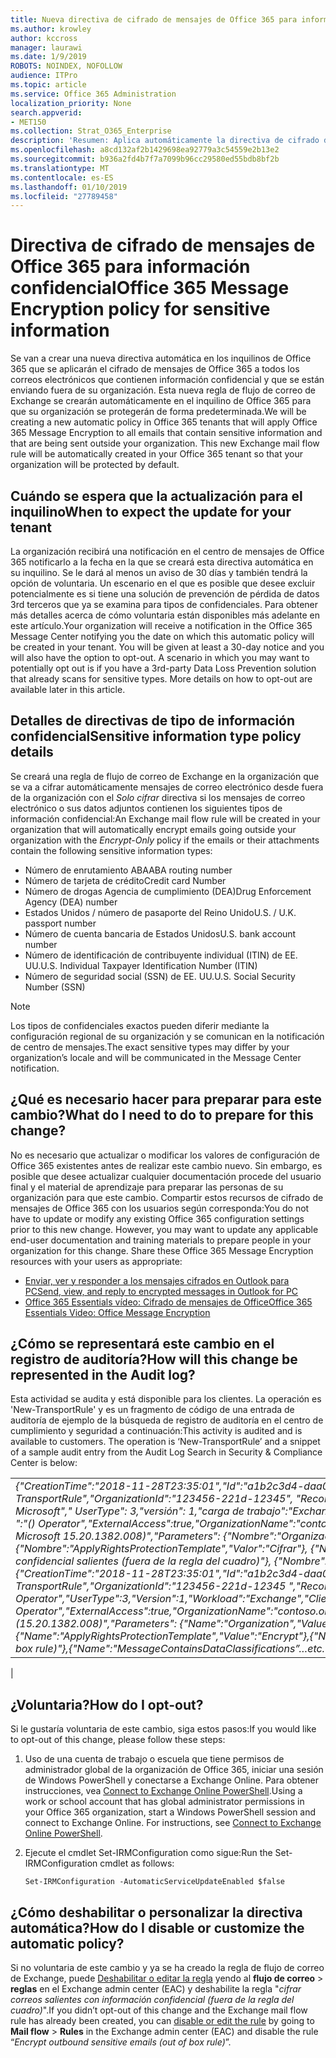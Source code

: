 ```yaml
---
title: Nueva directiva de cifrado de mensajes de Office 365 para información confidencial
ms.author: krowley
author: kccross
manager: laurawi
ms.date: 1/9/2019
ROBOTS: NOINDEX, NOFOLLOW
audience: ITPro
ms.topic: article
ms.service: Office 365 Administration
localization_priority: None
search.appverid:
- MET150
ms.collection: Strat_O365_Enterprise
description: 'Resumen: Aplica automáticamente la directiva de cifrado de mensajes de Office 365 para implantar para todos los inquilinos de tipos de información confidencial.'
ms.openlocfilehash: a8cd132af2b1429698ea92779a3c54559e2b13e2
ms.sourcegitcommit: b936a2fd4b7f7a7099b96cc29580ed55bdb8bf2b
ms.translationtype: MT
ms.contentlocale: es-ES
ms.lasthandoff: 01/10/2019
ms.locfileid: "27789458"
---
```

# <a name="office-365-message-encryption-policy-for-sensitive-information"></a><span data-ttu-id="88827-103">Directiva de cifrado de mensajes de Office 365 para información confidencial</span><span class="sxs-lookup"><span data-stu-id="88827-103">Office 365 Message Encryption policy for sensitive information</span></span>

<span data-ttu-id="88827-p101">Se van a crear una nueva directiva automática en los inquilinos de Office 365 que se aplicarán el cifrado de mensajes de Office 365 a todos los correos electrónicos que contienen información confidencial y que se están enviando fuera de su organización. Esta nueva regla de flujo de correo de Exchange se crearán automáticamente en el inquilino de Office 365 para que su organización se protegerán de forma predeterminada.</span><span class="sxs-lookup"><span data-stu-id="88827-p101">We will be creating a new automatic policy in Office 365 tenants that will apply Office 365 Message Encryption to all emails that contain sensitive information and that are being sent outside your organization. This new Exchange mail flow rule will be automatically created in your Office 365 tenant so that your organization will be protected by default.</span></span>

## <a name="when-to-expect-the-update-for-your-tenant"></a><span data-ttu-id="88827-106">Cuándo se espera que la actualización para el inquilino</span><span class="sxs-lookup"><span data-stu-id="88827-106">When to expect the update for your tenant</span></span>

<span data-ttu-id="88827-p102">La organización recibirá una notificación en el centro de mensajes de Office 365 notificarlo a la fecha en la que se creará esta directiva automática en su inquilino. Se le dará al menos un aviso de 30 días y también tendrá la opción de voluntaria. Un escenario en el que es posible que desee excluir potencialmente es si tiene una solución de prevención de pérdida de datos 3rd terceros que ya se examina para tipos de confidenciales. Para obtener más detalles acerca de cómo voluntaria están disponibles más adelante en este artículo.</span><span class="sxs-lookup"><span data-stu-id="88827-p102">Your organization will receive a notification in the Office 365 Message Center notifying you the date on which this automatic policy will be created in your tenant. You will be given at least a 30-day notice and you will also have the option to opt-out. A scenario in which you may want to potentially opt out is if you have a 3rd-party Data Loss Prevention solution that already scans for sensitive types. More details on how to opt-out are available later in this article.</span></span>

## <a name="sensitive-information-type-policy-details"></a><span data-ttu-id="88827-110">Detalles de directivas de tipo de información confidencial</span><span class="sxs-lookup"><span data-stu-id="88827-110">Sensitive information type policy details</span></span>

<span data-ttu-id="88827-111">Se creará una regla de flujo de correo de Exchange en la organización que se va a cifrar automáticamente mensajes de correo electrónico desde fuera de la organización con el *Solo cifrar* directiva si los mensajes de correo electrónico o sus datos adjuntos contienen los siguientes tipos de información confidencial:</span><span class="sxs-lookup"><span data-stu-id="88827-111">An Exchange mail flow rule will be created in your organization that will automatically encrypt emails going outside your organization with the *Encrypt-Only* policy if the emails or their attachments contain the following sensitive information types:</span></span>

- <span data-ttu-id="88827-112">Número de enrutamiento ABA</span><span class="sxs-lookup"><span data-stu-id="88827-112">ABA routing number</span></span>
- <span data-ttu-id="88827-113">Número de tarjeta de crédito</span><span class="sxs-lookup"><span data-stu-id="88827-113">Credit card Number</span></span>
- <span data-ttu-id="88827-114">Número de drogas Agencia de cumplimiento (DEA)</span><span class="sxs-lookup"><span data-stu-id="88827-114">Drug Enforcement Agency (DEA) number</span></span>
- <span data-ttu-id="88827-p103">Estados Unidos / número de pasaporte del Reino Unido</span><span class="sxs-lookup"><span data-stu-id="88827-p103">U.S. / U.K. passport number</span></span>
- <span data-ttu-id="88827-117">Número de cuenta bancaria de Estados Unidos</span><span class="sxs-lookup"><span data-stu-id="88827-117">U.S. bank account number</span></span>
- <span data-ttu-id="88827-118">Número de identificación de contribuyente individual (ITIN) de EE. UU.</span><span class="sxs-lookup"><span data-stu-id="88827-118">U.S. Individual Taxpayer Identification Number (ITIN)</span></span>
- <span data-ttu-id="88827-119">Número de seguridad social (SSN) de EE. UU.</span><span class="sxs-lookup"><span data-stu-id="88827-119">U.S. Social Security Number (SSN)</span></span>

> [!Note]
> <span data-ttu-id="88827-120">Los tipos de confidenciales exactos pueden diferir mediante la configuración regional de su organización y se comunican en la notificación de centro de mensajes.</span><span class="sxs-lookup"><span data-stu-id="88827-120">The exact sensitive types may differ by your organization’s locale and will be communicated in the Message Center notification.</span></span>

## <a name="what-do-i-need-to-do-to-prepare-for-this-change"></a><span data-ttu-id="88827-121">¿Qué es necesario hacer para preparar para este cambio?</span><span class="sxs-lookup"><span data-stu-id="88827-121">What do I need to do to prepare for this change?</span></span>

<span data-ttu-id="88827-p104">No es necesario que actualizar o modificar los valores de configuración de Office 365 existentes antes de realizar este cambio nuevo. Sin embargo, es posible que desee actualizar cualquier documentación procede del usuario final y el material de aprendizaje para preparar las personas de su organización para que este cambio. Compartir estos recursos de cifrado de mensajes de Office 365 con los usuarios según corresponda:</span><span class="sxs-lookup"><span data-stu-id="88827-p104">You do not have to update or modify any existing Office 365 configuration settings prior to this new change. However, you may want to update any applicable end-user documentation and training materials to prepare people in your organization for this change. Share these Office 365 Message Encryption resources with your users as appropriate:</span></span>

- [<span data-ttu-id="88827-125">Enviar, ver y responder a los mensajes cifrados en Outlook para PC</span><span class="sxs-lookup"><span data-stu-id="88827-125">Send, view, and reply to encrypted messages in Outlook for PC</span></span>](https://support.office.com/article/send-view-and-reply-to-encrypted-messages-in-outlook-for-pc-eaa43495-9bbb-4fca-922a-df90dee51980)
- [<span data-ttu-id="88827-126">Office 365 Essentials vídeo: Cifrado de mensajes de Office</span><span class="sxs-lookup"><span data-stu-id="88827-126">Office 365 Essentials Video: Office Message Encryption</span></span>](https://youtu.be/CQR0cG_iEUc)

## <a name="how-will-this-change-be-represented-in-the-audit-log"></a><span data-ttu-id="88827-127">¿Cómo se representará este cambio en el registro de auditoría?</span><span class="sxs-lookup"><span data-stu-id="88827-127">How will this change be represented in the Audit log?</span></span>

<span data-ttu-id="88827-p105">Esta actividad se audita y está disponible para los clientes.  La operación es 'New-TransportRule' y es un fragmento de código de una entrada de auditoría de ejemplo de la búsqueda de registro de auditoría en el centro de cumplimiento y seguridad a continuación:</span><span class="sxs-lookup"><span data-stu-id="88827-p105">This activity is audited and is available to customers.  The operation is ‘New-TransportRule’ and a snippet of a sample audit entry from the Audit Log Search in Security & Compliance Center is below:</span></span>

|     |
| --- |
| <span data-ttu-id="88827-130">*{"CreationTime":"2018-11-28T23:35:01","Id":"a1b2c3d4-daa0-4c4f-a019-03a1234a1b0c","Operation":"New-TransportRule","OrganizationId":"123456-221d-12345", "RecordType": 1, "ResultStatus": "True", "UserKey": "Operador de Microsoft"," UserType": 3,"versión": 1,"carga de trabajo":"Exchange","IPCliente":"123.456.147.68:17584","ObjectId":"UserId "," ":"() Operator","ExternalAccess":true,"OrganizationName":"contoso.onmicrosoft.com","OriginatingServer":"CY4PR13MBXXXX de Microsoft 15.20.1382.008)","Parameters": {"Nombre":"Organización","Valor":" d. 123456-221-12346"{"Nombre":"ApplyRightsProtectionTemplate","Valor":"Cifrar"}, {"Nombre":"Nombre","Valor":"Cifrar correos con información confidencial salientes (fuera de la regla del cuadro)"}, {"Nombre":" MessageContainsDataClassifications"... etcetera.*</span><span class="sxs-lookup"><span data-stu-id="88827-130">*{"CreationTime":"2018-11-28T23:35:01","Id":"a1b2c3d4-daa0-4c4f-a019-03a1234a1b0c","Operation":"New-TransportRule","OrganizationId":"123456-221d-12345 ","RecordType":1,"ResultStatus":"True","UserKey":"Microsoft Operator","UserType":3,"Version":1,"Workload":"Exchange","ClientIP":"123.456.147.68:17584","ObjectId":"","UserId":"Microsoft Operator","ExternalAccess":true,"OrganizationName":"contoso.onmicrosoft.com","OriginatingServer":"CY4PR13MBXXXX (15.20.1382.008)","Parameters": {"Name":"Organization","Value":"123456-221d-12346"{"Name":"ApplyRightsProtectionTemplate","Value":"Encrypt"},{"Name":"Name","Value":"Encrypt outbound sensitive emails (out of box rule)"},{"Name":"MessageContainsDataClassifications”…etc.*</span></span>
 |

## <a name="how-do-i-opt-out"></a><span data-ttu-id="88827-131">¿Voluntaria?</span><span class="sxs-lookup"><span data-stu-id="88827-131">How do I opt-out?</span></span>

<span data-ttu-id="88827-132">Si le gustaría voluntaria de este cambio, siga estos pasos:</span><span class="sxs-lookup"><span data-stu-id="88827-132">If you would like to opt-out of this change, please follow these steps:</span></span>

1. <span data-ttu-id="88827-p106">Uso de una cuenta de trabajo o escuela que tiene permisos de administrador global de la organización de Office 365, iniciar una sesión de Windows PowerShell y conectarse a Exchange Online. Para obtener instrucciones, vea [Connect to Exchange Online PowerShell](https://aka.ms/exopowershell).</span><span class="sxs-lookup"><span data-stu-id="88827-p106">Using a work or school account that has global administrator permissions in your Office 365 organization, start a Windows PowerShell session and connect to Exchange Online. For instructions, see [Connect to Exchange Online PowerShell](https://aka.ms/exopowershell).</span></span>
2. <span data-ttu-id="88827-135">Ejecute el cmdlet Set-IRMConfiguration como sigue:</span><span class="sxs-lookup"><span data-stu-id="88827-135">Run the Set-IRMConfiguration cmdlet as follows:</span></span>

   ```
   Set-IRMConfiguration -AutomaticServiceUpdateEnabled $false
   ```

## <a name="how-do-i-disable-or-customize-the-automatic-policy"></a><span data-ttu-id="88827-136">¿Cómo deshabilitar o personalizar la directiva automática?</span><span class="sxs-lookup"><span data-stu-id="88827-136">How do I disable or customize the automatic policy?</span></span>

<span data-ttu-id="88827-137">Si no voluntaria de este cambio y ya se ha creado la regla de flujo de correo de Exchange, puede [Deshabilitar o editar la regla](https://docs.microsoft.com/exchange/security-and-compliance/mail-flow-rules/manage-mail-flow-rules#enable-or-disable-a-mail-flow-rule) yendo al **flujo de correo** > **reglas** en el Exchange admin center (EAC) y deshabilite la regla "*cifrar correos salientes con información confidencial (fuera de la regla del cuadro)*".</span><span class="sxs-lookup"><span data-stu-id="88827-137">If you didn’t opt-out of this change and the Exchange mail flow rule has already been created, you can [disable or edit the rule](https://docs.microsoft.com/exchange/security-and-compliance/mail-flow-rules/manage-mail-flow-rules#enable-or-disable-a-mail-flow-rule) by going to **Mail flow** > **Rules** in the Exchange admin center (EAC) and disable the rule “*Encrypt outbound sensitive emails (out of box rule)*”.</span></span>
